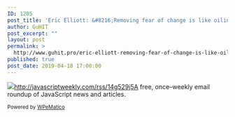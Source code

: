 ```yaml
---
ID: 1205
post_title: 'Eric Elliott: &#8216;Removing fear of change is like oiling a machine.&#8217;'
author: GuHIT
post_excerpt: ""
layout: post
permalink: >
  http://www.guhit.pro/eric-elliott-removing-fear-of-change-is-like-oiling-a-machine/
published: true
post_date: 2019-04-18 17:00:00
---
```

<img class="wpe_imgrss" src="https://res.cloudinary.com/cpress/image/upload/w_1280,e_sharpen:60/feurjyzpuqrqofzj1y9r.jpg">http://javascriptweekly.com/rss/14g529j5A free, once&ndash;weekly email roundup of JavaScript news and articles.<p class="wpematico_credit"><small>Powered by <a href="http://www.wpematico.com" target="_blank">WPeMatico</a></small></p>
